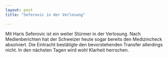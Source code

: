 ```yaml
---
layout: post
title: "Seferovic in der Verlosung"

---
```


Mit Haris Seferovic ist ein weiter Stürmer in der Verlosung. Nach Medienberichten hat der Schweizer heute sogar bereits den Medizincheck absolviert. Die Eintracht bestätigte den bevorstehenden Transfer allerdings nicht. In den nächsten Tagen wird wohl Klarheit herrschen.


